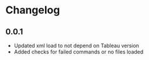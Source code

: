 # Changelog

## 0.0.1
- Updated xml load to not depend on Tableau version
- Added checks for failed commands or no files loaded